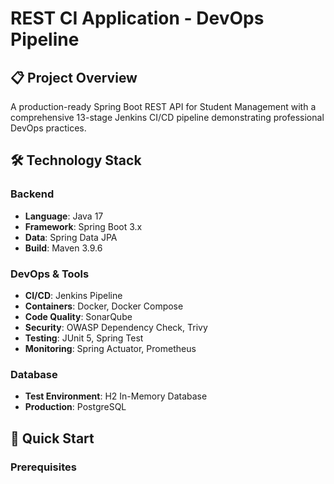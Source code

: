 # REST CI Application - DevOps Pipeline

## 📋 Project Overview
A production-ready Spring Boot REST API for Student Management with a comprehensive 13-stage Jenkins CI/CD pipeline demonstrating professional DevOps practices.

## 🛠️ Technology Stack

### Backend
- **Language**: Java 17
- **Framework**: Spring Boot 3.x
- **Data**: Spring Data JPA
- **Build**: Maven 3.9.6

### DevOps & Tools
- **CI/CD**: Jenkins Pipeline
- **Containers**: Docker, Docker Compose
- **Code Quality**: SonarQube
- **Security**: OWASP Dependency Check, Trivy
- **Testing**: JUnit 5, Spring Test
- **Monitoring**: Spring Actuator, Prometheus

### Database
- **Test Environment**: H2 In-Memory Database
- **Production**: PostgreSQL

## 🚀 Quick Start

### Prerequisites
